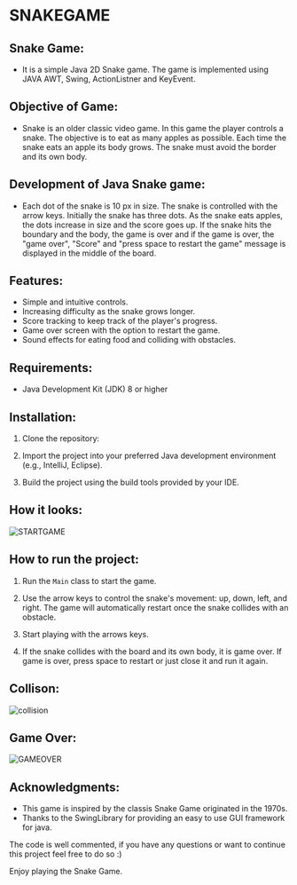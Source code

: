 # SNAKEGAME

## Snake Game:
- It is a simple Java 2D Snake game. The game is implemented using  JAVA AWT, Swing, ActionListner and KeyEvent.


## Objective of Game:

- Snake is an older classic video game. In this game the player controls a snake. The objective is to eat as many apples as possible. 
  Each time the snake eats an apple its body grows. The snake must avoid the border and its own body.


## Development of Java Snake game:

- Each dot of the snake is 10 px in size. The snake is controlled with the arrow keys. Initially the snake has three dots. As the snake 
  eats apples, the dots increase in size and the score goes up. If the snake hits the boundary and the body, the game is over and if the 
  game is over, the "game over", "Score" and "press space to restart the game" message is displayed in the middle of the board.


## Features:

- Simple and intuitive controls.
- Increasing difficulty as the snake grows longer.
- Score tracking to keep track of the player's progress.
- Game over screen with the option to restart the game.
- Sound effects for eating food and colliding with obstacles.


## Requirements:

- Java Development Kit (JDK) 8 or higher

## Installation:

1. Clone the repository:

2. Import the project into your preferred Java development environment (e.g., IntelliJ, Eclipse).

3. Build the project using the build tools provided by your IDE.



## How it looks:

  ![STARTGAME](https://github.com/jassycoder/SNAKEGAME/assets/139113439/d1c4e910-e26f-4fd9-95c4-d8fef3fd5778)

## How to run the project:


1. Run the `Main` class to start the game.

2. Use the arrow keys to control the snake's movement: up, down, left, and right. The game will automatically restart once the snake 
   collides with an obstacle.

3. Start playing with the arrows keys.

4. If the snake collides with the board and its own body, it is game over. If game is over, press space to restart or just close it and 
   run it again.


## Collison:

  ![collision](https://github.com/jassycoder/SNAKEGAME/assets/139113439/1986ecdd-9d73-40e4-99c4-e269a487c6e1)



## Game Over:

   ![GAMEOVER](https://github.com/jassycoder/SNAKEGAME/assets/139113439/b47d118f-3dd2-4137-95d1-44ad66507f45)


## Acknowledgments:

- This game is inspired by the classis Snake Game originated in the 1970s.
- Thanks to the SwingLibrary for providing an easy to use GUI framework for java.


The code is well commented, if you have any questions or want to continue this project feel free to do so :)

Enjoy playing the Snake Game.





